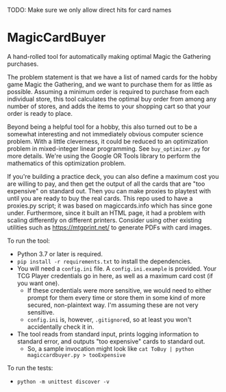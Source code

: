 TODO: Make sure we only allow direct hits for card names

# MagicCardBuyer
A hand-rolled tool for automatically making optimal Magic the Gathering purchases.

The problem statement is that we have a list of named cards for the hobby game Magic the Gathering, and we want to purchase them for as little as possible. Assuming a minimum order is required to purchase from each individual store, this tool calculates the optimal buy order from among any number of stores, and adds the items to your shopping cart so that your order is ready to place.

Beyond being a helpful tool for a hobby, this also turned out to be a somewhat interesting and not immediately obvious computer science problem. With a little cleverness, it could be reduced to an optimization problem in mixed-integer linear programming. See `buy_optimizer.py` for more details. We're using the Google OR Tools library to perform the mathematics of this optimization problem.

If you're building a practice deck, you can also define a maximum cost you are willing to pay, and then get the output of all the cards that are "too expensive" on standard out. Then you can make proxies to playtest with until you are ready to buy the real cards. This repo used to have a proxies.py script; it was based on magiccards.info which has since gone under. Furthermore, since it built an HTML page, it had a problem with scaling differently on different printers. Consider using other existing utilities such as https://mtgprint.net/ to generate PDFs with card images.

To run the tool:
* Python 3.7 or later is required.
* `pip install -r requirements.txt` to install the dependencies.
* You will need a `config.ini` file. A `config.ini.example` is provided. Your TCG Player credentials go in here, as well as a maximum card cost (if you want one).
  * If these credentials were more sensitive, we would need to either prompt for them every time or store them in some kind of more secured, non-plaintext way. I'm assuming these are not very sensitive.
  * `config.ini` is, however, `.gitignore`d, so at least you won't accidentally check it in.
* The tool reads from standard input, prints logging information to standard error, and outputs "too expensive" cards to standard out.
  * So, a sample invocation might look like `cat ToBuy | python magiccardbuyer.py > tooExpensive`

To run the tests:
* `python -m unittest discover -v`